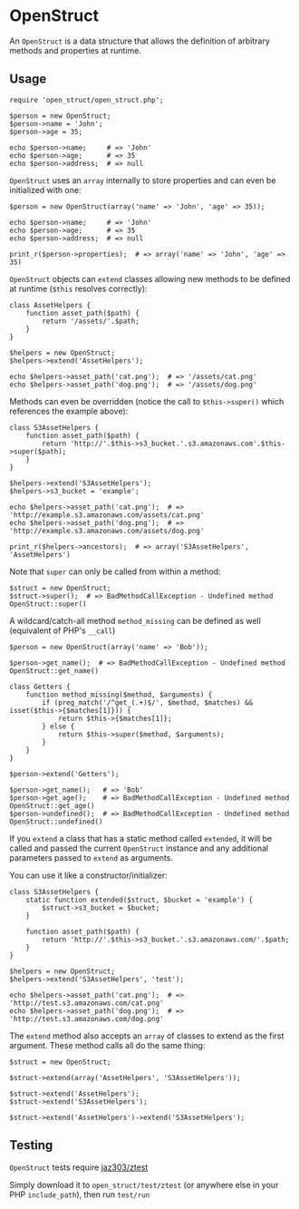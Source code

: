 # OpenStruct

An `OpenStruct` is a data structure that allows the definition of arbitrary methods and properties at runtime.

## Usage

    require 'open_struct/open_struct.php';

    $person = new OpenStruct;
    $person->name = 'John';
    $person->age = 35;

    echo $person->name;     # => 'John'
    echo $person->age;      # => 35
    echo $person->address;  # => null

`OpenStruct` uses an `array` internally to store properties and can even be initialized with one:

    $person = new OpenStruct(array('name' => 'John', 'age' => 35));

    echo $person->name;     # => 'John'
    echo $person->age;      # => 35
    echo $person->address;  # => null

    print_r($person->properties);  # => array('name' => 'John', 'age' => 35)

`OpenStruct` objects can `extend` classes allowing new methods to be defined at runtime (`$this` resolves correctly):

    class AssetHelpers {
        function asset_path($path) {
            return '/assets/'.$path;
        }
    }

    $helpers = new OpenStruct;
    $helpers->extend('AssetHelpers');

    echo $helpers->asset_path('cat.png');  # => '/assets/cat.png'
    echo $helpers->asset_path('dog.png');  # => '/assets/dog.png'

Methods can even be overridden (notice the call to `$this->super()` which references the example above):

    class S3AssetHelpers {
        function asset_path($path) {
            return 'http://'.$this->s3_bucket.'.s3.amazonaws.com'.$this->super($path);
        }
    }

    $helpers->extend('S3AssetHelpers');
    $helpers->s3_bucket = 'example';

    echo $helpers->asset_path('cat.png');  # => 'http://example.s3.amazonaws.com/assets/cat.png'
    echo $helpers->asset_path('dog.png');  # => 'http://example.s3.amazonaws.com/assets/dog.png'

    print_r($helpers->ancestors);  # => array('S3AssetHelpers', 'AssetHelpers')

Note that `super` can only be called from within a method:

    $struct = new OpenStruct;
    $struct->super();  # => BadMethodCallException - Undefined method OpenStruct::super()

A wildcard/catch-all method `method_missing` can be defined as well (equivalent of PHP's `__call`)

    $person = new OpenStruct(array('name' => 'Bob'));

    $person->get_name();  # => BadMethodCallException - Undefined method OpenStruct::get_name()

    class Getters {
        function method_missing($method, $arguments) {
            if (preg_match('/^get_(.+)$/', $method, $matches) && isset($this->{$matches[1]})) {
                return $this->{$matches[1]};
            } else {
                return $this->super($method, $arguments);
            }
        }
    }

    $person->extend('Getters');

    $person->get_name();   # => 'Bob'
    $person->get_age();    # => BadMethodCallException - Undefined method OpenStruct::get_age()
    $person->undefined();  # => BadMethodCallException - Undefined method OpenStruct::undefined()

If you `extend` a class that has a static method called `extended`, it will be called and
passed the current `OpenStruct` instance and any additional parameters passed to `extend` as arguments.

You can use it like a constructor/initializer:

    class S3AssetHelpers {
        static function extended($struct, $bucket = 'example') {
            $struct->s3_bucket = $bucket;
        }

        function asset_path($path) {
            return 'http://'.$this->s3_bucket.'.s3.amazonaws.com/'.$path;
        }
    }

    $helpers = new OpenStruct;
    $helpers->extend('S3AssetHelpers', 'test');

    echo $helpers->asset_path('cat.png');  # => 'http://test.s3.amazonaws.com/cat.png'
    echo $helpers->asset_path('dog.png');  # => 'http://test.s3.amazonaws.com/dog.png'

The `extend` method also accepts an `array` of classes to extend as the first argument. These method calls all do the same thing:

    $struct = new OpenStruct;

    $struct->extend(array('AssetHelpers', 'S3AssetHelpers'));

    $struct->extend('AssetHelpers');
    $struct->extend('S3AssetHelpers');

    $struct->extend('AssetHelpers')->extend('S3AssetHelpers');


## Testing

`OpenStruct` tests require [jaz303/ztest](http://github.com/jaz303/ztest)

Simply download it to `open_struct/test/ztest` (or anywhere else in your PHP `include_path`), then run `test/run`
